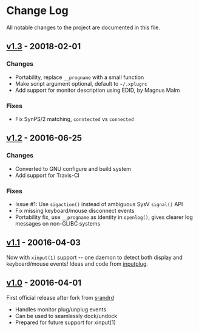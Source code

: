 Change Log
==========

All notable changes to the project are documented in this file.


[v1.3][] - 20018-02-01
----------------------

### Changes
- Portability, replace `__progname` with a small function
- Make script argument optional, default to `~/.xplugrc`
- Add support for monitor description using EDID, by Magnus Malm

### Fixes
- Fix SynPS/2 matching, `conntected` vs `connected`


[v1.2][] - 20016-06-25
----------------------

### Changes
- Converted to GNU configure and build system
- Add support for Travis-CI

### Fixes
- Issue #1: Use `sigaction()` instead of ambiguous SysV `signal()` API
- Fix missing keyboard/mouse disconnect events
- Portability fix, use `__progname` as identity in `openlog()`, gives
  clearer log messages on non-GLIBC systems


[v1.1][] - 20016-04-03
----------------------

Now with `xinput(1)` support -- one daemon to detect both display and
keyboard/mouse events!  Ideas and code from [inputplug][].


[v1.0][] - 20016-04-01
----------------------

First official release after fork from [srandrd][]

- Handles monitor plug/unplug events
- Can be used to seamlessly dock/undock
- Prepared for future support for xinput(1)

	
[v1.3]: https://github.com/troglobit/xplugd/compare/v1.3...v1.3
[v1.2]: https://github.com/troglobit/xplugd/compare/v1.1...v1.2
[v1.1]: https://github.com/troglobit/xplugd/compare/v1.0...v1.1
[v1.0]: https://github.com/troglobit/xplugd/compare/v0.5...v1.0
[srandrd]:   https://bitbucket.org/portix/srandrd
[inputplug]: https://bitbucket.org/andrew_shadura/inputplug
